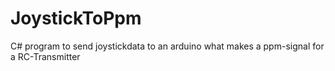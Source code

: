 # JoystickToPpm
C# program to send joystickdata to an arduino what makes a ppm-signal for a RC-Transmitter
